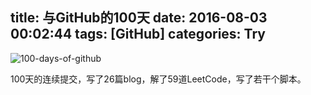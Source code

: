 title: 与GitHub的100天
date: 2016-08-03 00:02:44
tags: [GitHub]
categories: Try
---

![100-days-of-github](http://blog.wislay.com/wp-content/uploads/2016/08/100-days-of-github.png)

100天的连续提交，写了26篇blog，解了59道LeetCode，写了若干个脚本。

